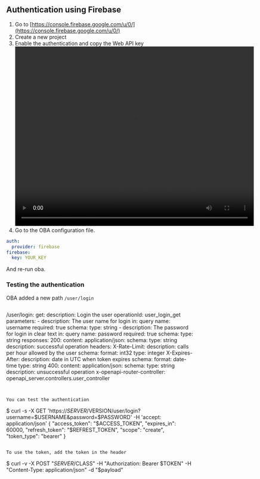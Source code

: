 ## Authentication using Firebase

1. Go to [https://console.firebase.google.com/u/0/](https://console.firebase.google.com/u/0/)
2. Create a new project
3. Enable the authentication and copy the Web API key
    <video width="640" height="480" controls>
    <source src="../figures/firebase.mp4" type="video/mp4">
    Your browser does not support the video tag.
    </video>
4. Go to the OBA configuration file.
```yaml
auth:
  provider: firebase
firebase:
  key: YOUR_KEY
```

And re-run oba.

### Testing the authentication

OBA added a new path `/user/login`

```
```
  /user/login:
    get:
      description: Login the user
      operationId: user_login_get
      parameters:
      - description: The user name for login
        in: query
        name: username
        required: true
        schema:
          type: string
      - description: The password for login in clear text
        in: query
        name: password
        required: true
        schema:
          type: string
      responses:
        200:
          content:
            application/json:
              schema:
                type: string
          description: successful operation
          headers:
            X-Rate-Limit:
              description: calls per hour allowed by the user
              schema:
                format: int32
                type: integer
            X-Expires-After:
              description: date in UTC when token expires
              schema:
                format: date-time
                type: string
        400:
          content:
            application/json:
              schema:
                type: string
          description: unsuccessful operation
      x-openapi-router-controller: openapi_server.controllers.user_controller
```


You can test the authentication

```
$ curl -s -X GET 'https://$SERVER/$VERSION/user/login?username=$USERNAME&password=$PASSWORD' -H 'accept: application/json'
{
  "access_token": "$ACCESS_TOKEN",
  "expires_in": 60000,
  "refresh_token": "$REFREST_TOKEN",
  "scope": "create",
  "token_type": "bearer"
}
```

To use the token, add the token in the header

```
$ curl -v -X POST "$SERVER/$CLASS" -H "Authorization: Bearer $TOKEN" -H "Content-Type: application/json" -d "$payload"
```